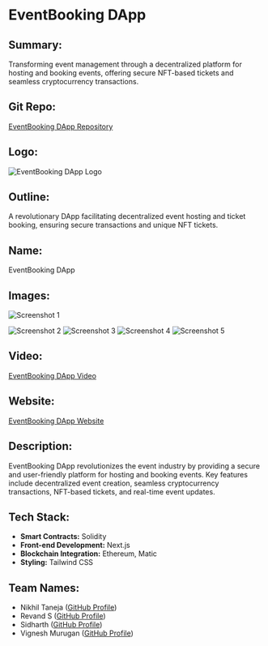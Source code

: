 # EventBooking DApp

## Summary:
Transforming event management through a decentralized platform for hosting and booking events, offering secure NFT-based tickets and seamless cryptocurrency transactions.

## Git Repo:
[EventBooking DApp Repository](https://github.com/codesters-r2w3/Project-proposal)

## Logo:
![EventBooking DApp Logo](https://amber-capitalist-manatee-837.mypinata.cloud/ipfs/Qme6QLzuvYTLbnn4gUCXENZQqkVxJeEo2bX3kkhuAMKrR3)

## Outline:
A revolutionary DApp facilitating decentralized event hosting and ticket booking, ensuring secure transactions and unique NFT tickets.

## Name:
EventBooking DApp

## Images:
![Screenshot 1](https://amber-capitalist-manatee-837.mypinata.cloud/ipfs/QmUFNsmQdxxt5PjUvJsqb2Kg4R3vSPex54A32VBiDWgCYG/Screenshot%202024-02-04%20221324.png)

![Screenshot 2](https://amber-capitalist-manatee-837.mypinata.cloud/ipfs/QmUFNsmQdxxt5PjUvJsqb2Kg4R3vSPex54A32VBiDWgCYG/Screenshot%202024-02-04%20221423.png)
![Screenshot 3](https://amber-capitalist-manatee-837.mypinata.cloud/ipfs/QmUFNsmQdxxt5PjUvJsqb2Kg4R3vSPex54A32VBiDWgCYG/Screenshot%202024-02-04%20221435.png)
![Screenshot 4](https://amber-capitalist-manatee-837.mypinata.cloud/ipfs/QmUFNsmQdxxt5PjUvJsqb2Kg4R3vSPex54A32VBiDWgCYG/Screenshot%202024-02-04%20221443.png)
![Screenshot 5](https://amber-capitalist-manatee-837.mypinata.cloud/ipfs/QmUFNsmQdxxt5PjUvJsqb2Kg4R3vSPex54A32VBiDWgCYG/Screenshot%202024-02-04%20222159.png)

## Video:
[EventBooking DApp Video](https://www.youtube.com/watch?v=-Uc6YqJ6QEQ)

## Website:
[EventBooking DApp Website](https://www.thecodesters.tech) 

## Description:
EventBooking DApp revolutionizes the event industry by providing a secure and user-friendly platform for hosting and booking events. Key features include decentralized event creation, seamless cryptocurrency transactions, NFT-based tickets, and real-time event updates.

## Tech Stack:
- **Smart Contracts:** Solidity
- **Front-end Development:** Next.js
- **Blockchain Integration:** Ethereum, Matic
- **Styling:** Tailwind CSS

## Team Names:
- Nikhil Taneja ([GitHub Profile](https://github.com/nikhiltaneja))
- Revand S ([GitHub Profile](https://github.com/revands))
- Sidharth ([GitHub Profile](https://github.com/sidharthdev))
- Vignesh Murugan ([GitHub Profile](https://github.com/vigneshmurugan))

